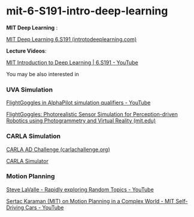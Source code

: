 # mit-6-S191-intro-deep-learning



**MIT Deep Learning** : 

[MIT Deep Learning 6.S191 (introtodeeplearning.com)](http://introtodeeplearning.com/)



**Lecture Videos**: 

[MIT Introduction to Deep Learning | 6.S191 - YouTube](https://www.youtube.com/watch?v=5tvmMX8r_OM)





You may be also interested in 

### UVA Simulation 

[FlightGoggles in AlphaPilot simulation qualifiers - YouTube](https://www.youtube.com/watch?v=4Q0eWI2UiT4)

[FlightGoggles: Photorealistic Sensor Simulation for Perception-driven Robotics using Photogrammetry and Virtual Reality (mit.edu)](https://flightgoggles.mit.edu/)

### CARLA Simulation 

[CARLA AD Challenge (carlachallenge.org)](https://carlachallenge.org/)

[CARLA Simulator](https://carla.org/)

### Motion Planning 

[Steve LaValle - Rapidly exploring Random Topics - YouTube](https://www.youtube.com/watch?v=OjNFjruZgaw)

[Sertac Karaman (MIT) on Motion Planning in a Complex World - MIT Self-Driving Cars - YouTube](https://www.youtube.com/watch?v=0fLSf3NO0-s)

